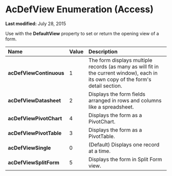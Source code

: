 
# AcDefView Enumeration (Access)

 **Last modified:** July 28, 2015

Use with the  **DefaultView** property to set or return the opening view of a form.


|**Name**|**Value**|**Description**|
|:-----|:-----|:-----|
| **acDefViewContinuous**|1|The form displays multiple records (as many as will fit in the current window), each in its own copy of the form's detail section.|
| **acDefViewDatasheet**|2|Displays the form fields arranged in rows and columns like a spreadsheet.|
| **acDefViewPivotChart**|4|Displays the form as a PivotChart.|
| **acDefViewPivotTable**|3|Displays the form as a PivotTable.|
| **acDefViewSingle**|0|(Default) Displays one record at a time.|
| **acDefViewSplitForm**|5|Displays the form in Split Form view.|
